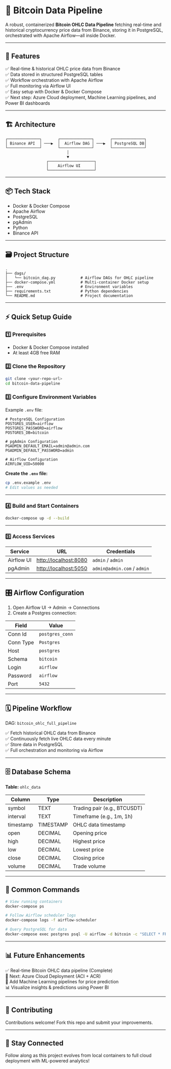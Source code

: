 # 🚀 Bitcoin Data Pipeline

A robust, containerized **Bitcoin OHLC Data Pipeline** fetching real-time and historical cryptocurrency price data from Binance, storing it in PostgreSQL, orchestrated with Apache Airflow—all inside Docker.

---

## 🌟 Features

✅ Real-time & historical OHLC price data from Binance  
✅ Data stored in structured PostgreSQL tables  
✅ Workflow orchestration with Apache Airflow  
✅ Full monitoring via Airflow UI  
✅ Easy setup with Docker & Docker Compose  
✅ Next step: Azure Cloud deployment, Machine Learning pipelines, and Power BI dashboards  

---

## 🏗️ Architecture

```
┌──────────────┐       ┌──────────────┐       ┌──────────────┐
│ Binance API  │ ───▶  │  Airflow DAG │ ───▶  │ PostgreSQL DB│
└──────────────┘       └──────────────┘       └──────────────┘
                           │
                           ▼
                  ┌────────────────────┐
                  │    Airflow UI      │
                  └────────────────────┘
```

---

## 📦 Tech Stack

- Docker & Docker Compose  
- Apache Airflow  
- PostgreSQL  
- pgAdmin  
- Python  
- Binance API  

---

## 🗃️ Project Structure

```
.
├── dags/
│   └── bitcoin_dag.py           # Airflow DAGs for OHLC pipeline
├── docker-compose.yml           # Multi-container Docker setup
├── .env                         # Environment variables
├── requirements.txt             # Python dependencies
└── README.md                    # Project documentation
```

---

## ⚡ Quick Setup Guide

### 1️⃣ Prerequisites

- Docker & Docker Compose installed  
- At least 4GB free RAM  

### 2️⃣ Clone the Repository

```bash
git clone <your-repo-url>
cd bitcoin-data-pipeline
```

### 3️⃣ Configure Environment Variables

Example `.env` file:

```env
# PostgreSQL Configuration
POSTGRES_USER=airflow
POSTGRES_PASSWORD=airflow
POSTGRES_DB=bitcoin

# pgAdmin Configuration
PGADMIN_DEFAULT_EMAIL=admin@admin.com
PGADMIN_DEFAULT_PASSWORD=admin

# Airflow Configuration
AIRFLOW_UID=50000
```

**Create the `.env` file:**

```bash
cp .env.example .env
# Edit values as needed
```

---

### 4️⃣ Build and Start Containers

```bash
docker-compose up -d --build
```

---

### 5️⃣ Access Services

| Service           | URL                     | Credentials             |
|-------------------|-------------------------|--------------------------|
| Airflow UI        | [http://localhost:8080](http://localhost:8080) | `admin` / `admin`       |
| pgAdmin           | [http://localhost:5050](http://localhost:5050) | `admin@admin.com` / `admin` |

---

## 🎛️ Airflow Configuration

1. Open Airflow UI → Admin → Connections  
2. Create a Postgres connection:

| Field         | Value                      |
|---------------|----------------------------|
| Conn Id       | `postgres_conn`            |
| Conn Type     | `Postgres`                 |
| Host          | `postgres`                 |
| Schema        | `bitcoin`                  |
| Login         | `airflow`                  |
| Password      | `airflow`                  |
| Port          | `5432`                     |

---

## 🗓️ Pipeline Workflow

DAG: `bitcoin_ohlc_full_pipeline`

✅ Fetch historical OHLC data from Binance  
✅ Continuously fetch live OHLC data every minute  
✅ Store data in PostgreSQL  
✅ Full orchestration and monitoring via Airflow  

---

## 🗄️ Database Schema

**Table:** `ohlc_data`

| Column     | Type      | Description          |
|------------|-----------|----------------------|
| symbol     | TEXT      | Trading pair (e.g., BTCUSDT) |
| interval   | TEXT      | Timeframe (e.g., 1m, 1h) |
| timestamp  | TIMESTAMP | OHLC data timestamp  |
| open       | DECIMAL   | Opening price        |
| high       | DECIMAL   | Highest price        |
| low        | DECIMAL   | Lowest price         |
| close      | DECIMAL   | Closing price        |
| volume     | DECIMAL   | Trade volume         |

---

## 🔧 Common Commands

```bash
# View running containers
docker-compose ps

# Follow Airflow scheduler logs
docker-compose logs -f airflow-scheduler

# Query PostgreSQL for data
docker-compose exec postgres psql -U airflow -d bitcoin -c "SELECT * FROM ohlc_data LIMIT 5;"
```

---

## 📊 Future Enhancements

✅ Real-time Bitcoin OHLC data pipeline (Complete)  
🚀 Next: Azure Cloud Deployment (ACI + ACR)  
🧠 Add Machine Learning pipelines for price prediction  
📊 Visualize insights & predictions using Power BI  

---

## 🤝 Contributing

Contributions welcome! Fork this repo and submit your improvements.

---

## 📢 Stay Connected

Follow along as this project evolves from local containers to full cloud deployment with ML-powered analytics!

